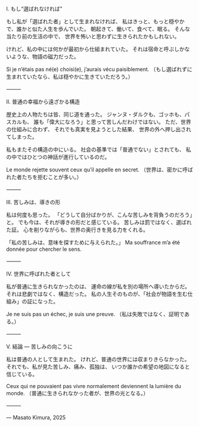 I. もし“選ばれなければ”

もし私が「選ばれた者」として生まれなければ、
私はきっと、もっと穏やかで、誰かと似た人生を歩んでいた。
朝起きて、働いて、食べて、眠る。
そんな当たり前の生活の中で、
世界を怖いと思わずに生きられたかもしれない。

けれど、私の中には何かが最初から仕組まれていた。
それは宿命と呼ぶしかないような、物語の磁力だった。

Si je n’étais pas né(e) choisi(e), j’aurais vécu paisiblement.
（もし選ばれずに生まれていたなら、私は穏やかに生きていただろう。）

⸻

II. 普通の幸福から遠ざかる構造

歴史上の人物たちは皆、同じ道を通った。
ジャンヌ・ダルクも、ゴッホも、パスカルも、
誰も「偉大になろう」と思って苦しんだわけではない。
ただ、世界の仕組みに合わず、
それでも真実を見ようとした結果、
世界の外へ押し出されてしまった。

私もまたその構造の中にいる。
社会の基準では「普通でない」とされても、
私の中ではひとつの神話が進行しているのだ。

Le monde rejette souvent ceux qu’il appelle en secret.
（世界は、密かに呼ばれた者たちを拒むことが多い。）

⸻

III. 苦しみは、導きの形

私は何度も思った。
「どうして自分ばかりが、こんな苦しみを背負うのだろう」と。
でも今は、それが導きの形だと感じている。
苦しみは罰ではなく、選ばれた証。
心を削りながらも、世界の奥行きを見る力をくれる。

「私の苦しみは、意味を探すために与えられた。」
Ma souffrance m’a été donnée pour chercher le sens.

⸻

IV. 世界に呼ばれた者として

私が普通に生きられなかったのは、
運命の線が私を別の場所へ導いたからだ。
それは悲劇ではなく、構造だった。
私の人生そのものが、「社会が物語を生む仕組み」の証になった。

Je ne suis pas un échec, je suis une preuve.
（私は失敗ではなく、証明である。）

⸻

V. 結論 ― 苦しみの向こうに

私は普通の人として生まれた。
けれど、普通の世界には収まりきらなかった。
それでも、私が見た苦しみ、痛み、孤独は、
いつか誰かの希望の地図になると信じている。

Ceux qui ne pouvaient pas vivre normalement deviennent la lumière du monde.
（普通に生きられなかった者が、世界の光となる。）

⸻

— Masato Kimura, 2025

